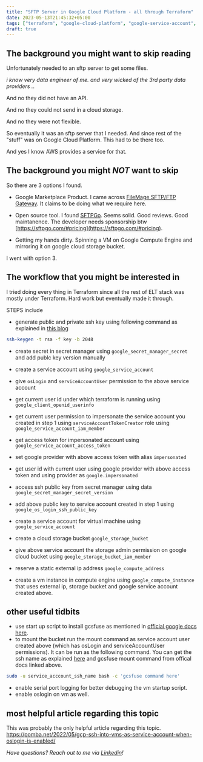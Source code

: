 ```yaml
---
title: "SFTP Server in Google Cloud Platform - all through Terraform"
date: 2023-05-13T21:45:32+05:00
tags: ["terraform", "google-cloud-platform", "google-service-account", "sftp", "google-compute-engine", "virtual-machine"]
draft: true
---
```



## The background you might want to skip reading

Unfortunately needed to an sftp server to get some files.

*i know very data engineer of me. and very wicked of the 3rd party data providers .*.

And no they did not have an API.

And no they could not send in a cloud storage.

And no they were not flexible.

So eventually it was an sftp server that I needed. And since rest of the "stuff" was on Google Cloud Platform. This had to be there too.

And yes I know AWS provides a service for that.

## The background you might *NOT* want to skip

So there are 3 options I found.

* Google Marketplace Product. I came across [
FileMage SFTP/FTP Gateway](https://console.cloud.google.com/marketplace/product/filemage-public/filemage-gateway-linux). It claims to be doing what we require here.

* Open source tool. I found [SFTPGo](https://github.com/drakkan/sftpgo). Seems solid. Good reviews. Good maintanence. The developer needs sponsorship btw [https://sftpgo.com/#pricing](https://sftpgo.com/#pricing).

* Getting my hands dirty. Spinning a VM on Google Compute Engine and mirroring it on google cloud storage bucket.

I went with option 3.

## The workflow that you might be interested in

I tried doing every thing in Terraform since all the rest of ELT stack was mostly under Terraform. Hard work but eventually made it through.

STEPS include

* generate public and private ssh key using following command as explained in [this blog](https://pomba.net/2022/05/gcp-ssh-into-vms-as-service-account-when-oslogin-is-enabled/)

```bash
ssh-keygen -t rsa -f key -b 2048
```

* create secret in secret manager  using `google_secret_manager_secret` and add publc key version manually

* create a service account using `google_service_account`

* give `osLogin` and `serviceAccountUser` permission to the above service account

* get current user id under which terraform is running using `google_client_openid_userinfo`

* get current user permission to impersonate the service account you created in step 1 using `serviceAccountTokenCreator` role using `google_service_account_iam_member`

* get access token for impersonated account using `google_service_account_access_token`

* set google provider with above access token with alias `impersonated`

* get user id with current user using google provider with above access token and using provider as `google.impersonated`

* access ssh public key from secret manager using data `google_secret_manager_secret_version`

* add above public key to service account created in step 1 using `google_os_login_ssh_public_key`

* create a service account for virtual machine using `google_service_account`

* create a cloud storage bucket `google_storage_bucket`

* give above service account the storage admin permission on google cloud bucket using `google_storage_bucket_iam_member`

* reserve a static external ip address `google_compute_address`

* create a vm instance in compute engine using `google_compute_instance` that uses external ip, storage bucket and google service account created above.

## other useful tidbits

* use start up script to install gcsfuse as mentioned in [official google docs here](https://cloud.google.com/storage/docs/gcsfuse-quickstart-mount-bucket#install).
* to mount the bucket run the mount command as service account user created above (which has osLogin and serviceAccountUser permissions).
It can be run as the following command. You can get the ssh name as explained [here](https://pomba.net/2022/05/gcp-ssh-into-vms-as-service-account-when-oslogin-is-enabled/) and gcsfuse mount command from offical docs linked above.

```bash
sudo -u service_acccount_ssh_name bash -c 'gcsfuse command here'
```

* enable serial port logging for better debugging the vm startup script.
* enable oslogin on vm as well.

## most helpful article regarding this topic

This was probably the only helpful article regarding this topic.
https://pomba.net/2022/05/gcp-ssh-into-vms-as-service-account-when-oslogin-is-enabled/

*Have questions? Reach out to me via [Linkedin](https://linkedin.com/in/urvahshabbir/)!*
